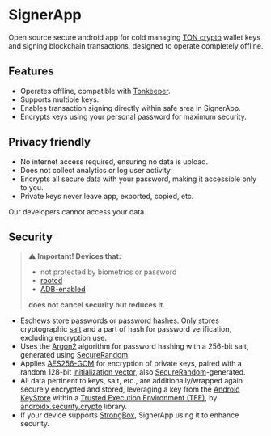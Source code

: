 # SignerApp

Open source secure android app for cold managing [TON crypto](https://ton.org/) wallet keys and signing blockchain transactions, designed to operate completely offline.

## Features

- Operates offline, compatible with [Tonkeeper](https://tonkeeper.com/).
- Supports multiple keys.
- Enables transaction signing directly within safe area in SignerApp.
- Encrypts keys using your personal password for maximum security.

## Privacy friendly

- No internet access required, ensuring no data is upload.
- Does not collect analytics or log user activity.
- Encrypts all secure data with your password, making it accessible only to you.
- Private keys never leave app, exported, copied, etc.

Our developers cannot access your data.

## Security

> **⚠️ Important! Devices that:**
> - not protected by biometrics or password
> - [rooted](https://en.wikipedia.org/wiki/Rooting_(Android))
> - [ADB-enabled](https://developer.android.com/tools/adb)
>
> **does not cancel security but reduces it.**

- Eschews store passwords or [password hashes](https://en.wikipedia.org/wiki/Cryptographic_hash_function). Only stores cryptographic [salt](https://en.wikipedia.org/wiki/Salt_(cryptography)) and a part of hash for password verification, excluding encryption use.
- Uses the [Argon2](https://en.wikipedia.org/wiki/Argon2) algorithm for password hashing with a 256-bit salt, generated using [SecureRandom](https://developer.android.com/reference/java/security/SecureRandom).
- Applies [AES256-GCM](https://en.wikipedia.org/wiki/Advanced_Encryption_Standard) for encryption of private keys, paired with a random 128-bit [initialization vector](https://en.wikipedia.org/wiki/Initialization_vector), also [SecureRandom](https://developer.android.com/reference/java/security/SecureRandom)-generated.
- All data pertinent to keys, salt, etc., are additionally/wrapped again securely encrypted and stored, leveraging a key from the [Android KeyStore](https://developer.android.com/privacy-and-security/keystore) within a [Trusted Execution Environment (TEE)](https://source.android.com/docs/security/features/trusty), by [androidx.security.crypto](https://developer.android.com/jetpack/androidx/releases/security) library.
- If your device supports [StrongBox](https://developer.android.com/privacy-and-security/keystore#HardwareSecurityModule), SignerApp using it to enhance security.





